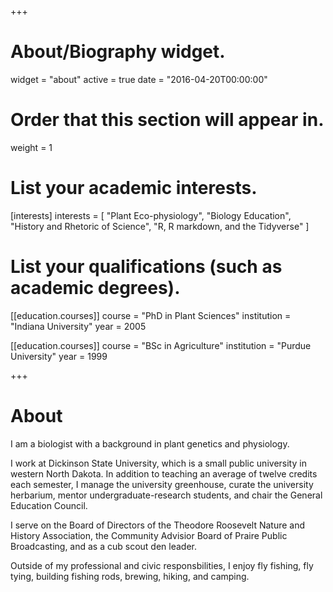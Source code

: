 +++
# About/Biography widget.
widget = "about"
active = true
date = "2016-04-20T00:00:00"

# Order that this section will appear in.
weight = 1

# List your academic interests.
[interests]
  interests = [
    "Plant Eco-physiology",
    "Biology Education",
    "History and Rhetoric of Science",
    "R, R markdown, and the Tidyverse"
  ]

# List your qualifications (such as academic degrees).
[[education.courses]]
  course = "PhD in Plant Sciences"
  institution = "Indiana University"
  year = 2005

[[education.courses]]
  course = "BSc in Agriculture"
  institution = "Purdue University"
  year = 1999
 
+++

# About

I am a biologist with a background in plant genetics and physiology.

I work at Dickinson State University, which is a small public university in western North Dakota.  In addition to teaching an average of twelve credits each semester, I manage the university greenhouse, curate the university herbarium, mentor undergraduate-research students, and chair the General Education Council.  

I serve on the Board of Directors of the Theodore Roosevelt Nature and History Association, the Community Advisior Board of Praire Public Broadcasting, and as a cub scout den leader.

Outside of my professional and civic responsbilities, I enjoy fly fishing, fly tying, building fishing rods, brewing, hiking, and camping.   

